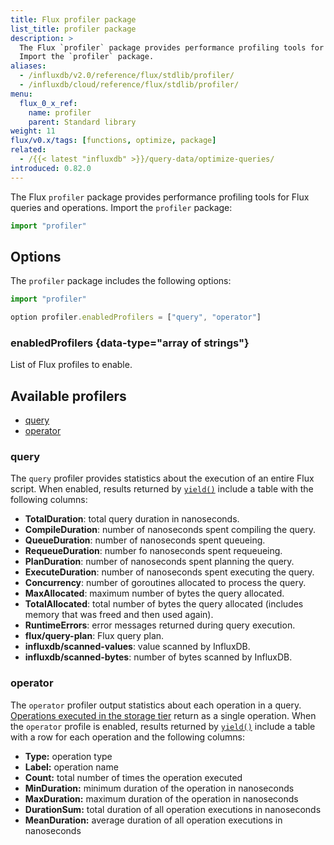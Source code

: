 ```yaml
---
title: Flux profiler package
list_title: profiler package
description: >
  The Flux `profiler` package provides performance profiling tools for Flux queries and operations.
  Import the `profiler` package.
aliases:
  - /influxdb/v2.0/reference/flux/stdlib/profiler/
  - /influxdb/cloud/reference/flux/stdlib/profiler/
menu:
  flux_0_x_ref:
    name: profiler
    parent: Standard library
weight: 11
flux/v0.x/tags: [functions, optimize, package]
related:
  - /{{< latest "influxdb" >}}/query-data/optimize-queries/
introduced: 0.82.0
---
```


The Flux `profiler` package provides performance profiling tools for Flux queries and operations.
Import the `profiler` package:

```js
import "profiler"
```

## Options
The `profiler` package includes the following options:

```js
import "profiler"

option profiler.enabledProfilers = ["query", "operator"]
```

### enabledProfilers {data-type="array of strings"}
List of Flux profiles to enable.

## Available profilers
- [query](#query)
- [operator](#operator)

### query
The `query` profiler provides statistics about the execution of an entire Flux script.
When enabled, results returned by [`yield()`](/flux/v0.x/stdlib/universe/yield/)
include a table with the following columns:

- **TotalDuration**: total query duration in nanoseconds.
- **CompileDuration**: number of nanoseconds spent compiling the query.
- **QueueDuration**: number of nanoseconds spent queueing.
- **RequeueDuration**: number fo nanoseconds spent requeueing.
- **PlanDuration**: number of nanoseconds spent planning the query.
- **ExecuteDuration**: number of nanoseconds spent executing the query.
- **Concurrency**: number of goroutines allocated to process the query.
- **MaxAllocated**: maximum number of bytes the query allocated.
- **TotalAllocated**: total number of bytes the query allocated (includes memory that was freed and then used again).
- **RuntimeErrors**: error messages returned during query execution.
- **flux/query-plan**: Flux query plan.
- **influxdb/scanned-values**: value scanned by InfluxDB.
- **influxdb/scanned-bytes**: number of bytes scanned by InfluxDB.

### operator
The `operator` profiler output statistics about each operation in a query.
[Operations executed in the storage tier](/influxdb/cloud/query-data/optimize-queries/#start-queries-with-pushdown-functions)
return as a single operation.
When the `operator` profile is enabled, results returned by [`yield()`](/flux/v0.x/stdlib/universe/yield/)
include a table with a row for each operation and the following columns:

- **Type:** operation type
- **Label:** operation name
- **Count:** total number of times the operation executed
- **MinDuration:** minimum duration of the operation in nanoseconds
- **MaxDuration:** maximum duration of the operation in nanoseconds
- **DurationSum:** total duration of all operation executions in nanoseconds
- **MeanDuration:** average duration of all operation executions in nanoseconds
